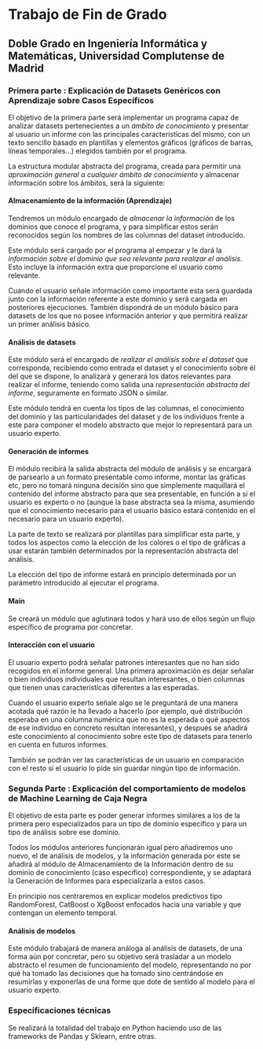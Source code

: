 # Trabajo de Fin de Grado
## Doble Grado en Ingeniería Informática y Matemáticas, Universidad Complutense de Madrid

### Primera parte : Explicación de Datasets Genéricos con Aprendizaje sobre Casos Específicos

El objetivo de la primera parte será implementar un programa capaz de analizar datasets pertenecientes a un
*ámbito de conocimiento* y presentar al usuario un informe con las principales características del mismo,
con un texto sencillo basado en plantillas y elementos gráficos (gráficos de barras, líneas temporales...) elegidos 
también por el programa.

La estructura modular abstracta del programa, creada para permitir una *aproximación general a cualquier ámbito de conocimiento* y almacenar información sobre los ámbitos, será la siguiente:

#### Almacenamiento de la información (Aprendizaje)

Tendremos un módulo encargado de *almacenar la información* de los dominios que conoce el programa, y para simplificar
estos serán reconocidos según los nombres de las columnas del dataset introducido.

Este módulo será cargado por el programa al empezar y le dará la *información sobre el dominio que sea relevante para
realizar el análisis*. Esto incluye la información extra que proporcione el usuario como relevante.

Cuando el usuario señale información como importante esta será guardada junto con la información referente a este
dominio y será cargada en posteriores ejecuciones. También dispondrá de un módulo básico para datasets de los que no posee información anterior y que permitirá realizar un primer análisis básico.

#### Análisis de datasets

Este módulo será el encargado de *realizar el análisis sobre el dataset* que corresponda,
recibiendo como entrada el dataset y el conocimiento sobre él del que se dispone, lo analizará y
generará los datos relevantes para realizar el informe, teniendo como salida
una *representación abstracta del informe*, seguramente en formato JSON o similar.

Este módulo tendrá en cuenta los tipos de las columnas, el conocimiento del dominio y las particularidades
del dataset y de los individuos frente a este para componer el modelo abstracto que mejor lo representará
para un usuario experto.

#### Generación de informes

El módulo recibirá la salida abstracta del módulo de análisis y se encargará de parsearlo a un formato
presentable como informe, montar las gráficas etc, pero no tomará ninguna decisión sino que simplemente 
maquillará el contenido del informe abstracto para que sea presentable, en función a si el usuario es experto
o no (aunque la base abstracta sea la misma, asumiendo que el conocimiento necesario para el usuario básico
estará contenido en el necesario para un usuario experto).

La parte de texto se realizará por plantillas para simplificar esta parte, y todos los aspectos como la elección
de los colores o el tipo de gráficas a usar estarán también determinados por la representación abstracta del análisis.

La elección del tipo de informe estará en principio determinada por un parámetro introducido al ejecutar el programa.

#### Main

Se creará un módulo que aglutinará todos y hará uso de ellos según un flujo específico de programa por concretar.

#### Interacción con el usuario

El usuario experto podrá señalar patrones interesantes que no han sido recogidos en el informe general.
Una primera aproximación es dejar señalar o bien individuos individuales que resultan interesantes,
o bien columnas que tienen unas características diferentes a las esperadas.

Cuando el usuario experto señale algo se le preguntará de una manera acotada qué razón le ha llevado a hacerlo
(por ejemplo, qué distribución esperaba en una columna numérica que no es la esperada o qué aspectos de ese
individuo en concreto resultan interesantes), y después se añadirá este conocimiento al conocimiento sobre
este tipo de datasets para tenerlo en cuenta en futuros informes.

También se podrán ver las características de un usuario en comparación con el resto si el usuario lo pide sin
guardar ningún tipo de información.


### Segunda Parte : Explicación del comportamiento de modelos de Machine Learning de Caja Negra

El objetivo de esta parte es poder generar informes similares a los de la primera pero especializados
para un tipo de dominio específico y para un tipo de análisis sobre ese dominio.

Todos los módulos anteriores funcionarán igual pero añadiremos uno nuevo, el de análisis de modelos,
y la información generada por este se añadirá al módulo de Almacenamiento de la Información dentro de su
dominio de conocimiento (caso específico) correspondiente, y se adaptará la Generación de Informes para
especializarla a estos casos.

En principio nos centraremos en explicar modelos predictivos tipo RandomForest, CatBoost o XgBoost enfocados
hacia una variable y que contengan un elemento temporal.

#### Análisis de modelos

Este módulo trabajará de manera análoga al análisis de datasets, de una forma aún por concretar, pero su objetivo
será trasladar a un modelo abstracto el resumen de funcionamiento del modelo, representando no por qué ha tomado las
decisiones que ha tomado sino centrándose en resumirlas y exponerlas de una forme que dote de sentido al modelo
para el usuario experto.

### Especificaciones técnicas

Se realizará la totalidad del trabajo en Python haciendo uso de las frameworks de Pandas y Sklearn, entre otras.
